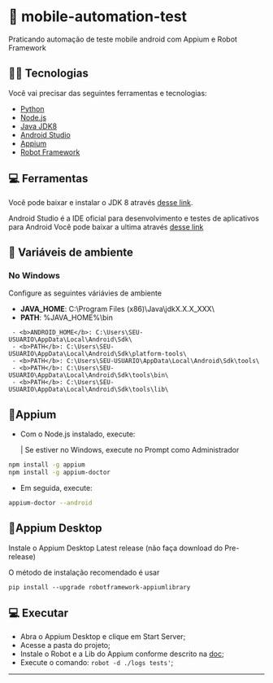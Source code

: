 # 📱 mobile-automation-test
Praticando automação de teste mobile android com Appium e Robot Framework

## 👨‍💻 Tecnologias

Você vai precisar das seguintes ferramentas e tecnologias:

- [Python](https://www.python.org/downloads/)
- [Node.js](https://nodejs.org/en/)
- [Java JDK8](http://www.oracle.com/technetwork/pt/java/javase/downloads/jdk8-downloads-2133151.html)
- [Android Studio](https://developer.android.com/studio/index.html?hl=pt-br)
- [Appium](http://appium.io/downloads.html)
- [Robot Framework](https://robotframework.org/)

## 💻 Ferramentas

Você pode baixar e instalar o JDK 8 através [desse link](http://www.oracle.com/technetwork/pt/java/javase/downloads/jdk8-downloads-2133151.html).

Android Studio é a IDE oficial para desenvolvimento e testes de aplicativos para Android
Você pode baixar a ultima através [desse link](https://developer.android.com/studio/index.html?hl=pt-br)

## 🔖 Variáveis de ambiente

### No Windows

Configure as seguintes váriávies de ambiente 

- <b>JAVA_HOME</b>: C:\Program Files (x86)\Java\jdkX.X.X_XXX\
- <b>PATH</b>: %JAVA_HOME%\bin

```
 - <b>ANDROID_HOME</b>: C:\Users\SEU-USUARIO\AppData\Local\Android\Sdk\
 - <b>PATH</b>: C:\Users\SEU-USUARIO\AppData\Local\Android\Sdk\platform-tools\
 - <b>PATH</b>: C:\Users\SEU-USUARIO\AppData\Local\Android\Sdk\tools\
 - <b>PATH</b>: C:\Users\SEU-USUARIO\AppData\Local\Android\Sdk\tools\bin\
 - <b>PATH</b>: C:\Users\SEU-USUARIO\AppData\Local\Android\Sdk\tools\lib\
```


## 📱Appium 

- Com o Node.js instalado, execute:

  | Se estiver no Windows, execute no Prompt como Administrador

```bash
npm install -g appium
npm install -g appium-doctor
```

- Em seguida, execute:

```bash
appium-doctor --android
```

## 📱Appium Desktop

Instale o Appium Desktop Latest release (não faça download do Pre-release)

O método de instalação recomendado é usar

    pip install --upgrade robotframework-appiumlibrary




## 💻 Executar

- Abra o Appium Desktop e clique em Start Server;
- Acesse a pasta do projeto;
- Instale o Robot e a Lib do Appium conforme descrito na [doc](https://robotframework.org/);
- Execute o comando: `robot -d ./logs tests'`;


---

